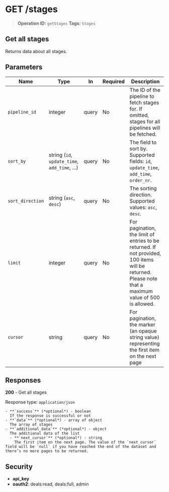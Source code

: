 # GET /stages

> **Operation ID:** `getStages`
> **Tags:** `Stages`

## Get all stages

Returns data about all stages.

## Parameters

| Name | Type | In | Required | Description |
|------|------|-------|----------|-------------|
| `pipeline_id` | integer | query | No | The ID of the pipeline to fetch stages for. If omitted, stages for all pipelines will be fetched. |
| `sort_by` | string (`id`, `update_time`, `add_time`, ...) | query | No | The field to sort by. Supported fields: `id`, `update_time`, `add_time`, `order_nr`. |
| `sort_direction` | string (`asc`, `desc`) | query | No | The sorting direction. Supported values: `asc`, `desc`. |
| `limit` | integer | query | No | For pagination, the limit of entries to be returned. If not provided, 100 items will be returned. Please note that a maximum value of 500 is allowed. |
| `cursor` | string | query | No | For pagination, the marker (an opaque string value) representing the first item on the next page |

## Responses

**200** - Get all stages

Response type: `application/json`

```
- **`success`** (*optional*) - boolean
  If the response is successful or not
- **`data`** (*optional*) - array of object
  The array of stages
- **`additional_data`** (*optional*) - object
  The additional data of the list
  - **`next_cursor`** (*optional*) - string
    The first item on the next page. The value of the `next_cursor` field will be `null` if you have reached the end of the dataset and there’s no more pages to be returned.
```


## Security

- **api_key**
- **oauth2**: deals:read, deals:full, admin